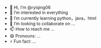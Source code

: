 - 👋 Hi, I’m @ryiqing06
- 👀 I’m interested in everything
- 🌱 I’m currently learning python，java，html
- 💞️ I’m looking to collaborate on ...
- 📫 How to reach me ...
- 😄 Pronouns: ...
- ⚡ Fun fact: ...

<!---
ryiqing06/ryiqing06 is a ✨ special ✨ repository because its `README.md` (this file) appears on your GitHub profile.
You can click the Preview link to take a look at your changes.
--->
